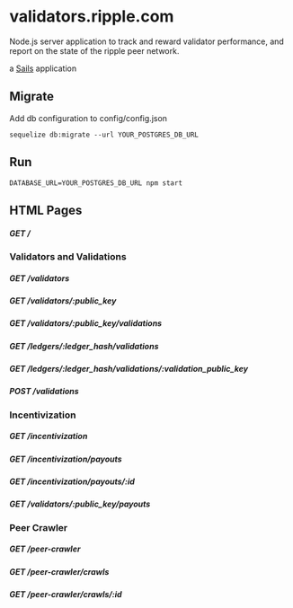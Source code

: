 # validators.ripple.com

Node.js server application to track and reward validator performance,
and report on the state of the ripple peer network.

a [Sails](http://sailsjs.org) application

## Migrate

Add db configuration to config/config.json

````
sequelize db:migrate --url YOUR_POSTGRES_DB_URL
````

## Run

````
DATABASE_URL=YOUR_POSTGRES_DB_URL npm start
````

## HTML Pages

##### GET /

### Validators and Validations

##### GET /validators
##### GET /validators/:public_key
##### GET /validators/:public_key/validations
##### GET /ledgers/:ledger_hash/validations
##### GET /ledgers/:ledger_hash/validations/:validation_public_key
##### POST /validations

### Incentivization

##### GET /incentivization
##### GET /incentivization/payouts
##### GET /incentivization/payouts/:id
##### GET /validators/:public_key/payouts

### Peer Crawler

##### GET /peer-crawler
##### GET /peer-crawler/crawls
##### GET /peer-crawler/crawls/:id


